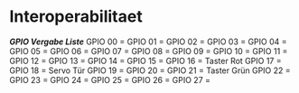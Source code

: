 # Interoperabilitaet

***GPIO Vergabe Liste***
GPIO 00 = 
GPIO 01 = 
GPIO 02 = 
GPIO 03 = 
GPIO 04 =
GPIO 05 = 
GPIO 06 = 
GPIO 07 = 
GPIO 08 =
GPIO 09 = 
GPIO 10 = 
GPIO 11 = 
GPIO 12 = 
GPIO 13 = 
GPIO 14 = 
GPIO 15 = 
GPIO 16 = Taster Rot
GPIO 17 = 
GPIO 18 = Servo Tür
GPIO 19 = 
GPIO 20 = 
GPIO 21 = Taster Grün 
GPIO 22 = 
GPIO 23 = 
GPIO 24 = 
GPIO 25 = 
GPIO 26 = 
GPIO 27 = 

